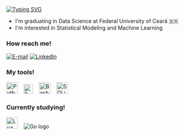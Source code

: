 [![Typing SVG](https://readme-typing-svg.demolab.com?font=Fira+Code&weight=500&size=30&pause=1000&color=42F71A&repeat=false&random=false&width=435&lines=Hi!+I'm+Bruna+<3)](https://git.io/typing-svg)

* I'm graduating in Data Science at Federal University of Ceará 🇧🇷
* I'm interested in Statistical Modeling and Machine Learning

<h3 align="left">How reach me!</h3>

[![E-mail](https://img.shields.io/badge/-Email-000?style=for-the-badge&logo=microsoft-outlook&logoColor=42F71A&color:FFF)](mailto:brunabarretomq@gmail.com)
[![LinkedIn](https://img.shields.io/badge/-LinkedIn-000?style=for-the-badge&logo=linkedin&logoColor=42F71A&color:FFF)](https://www.linkedin.com/in/brunabarretomq/)

<h3 align="left">My tools!</h3>

<div align="left">
  <img src= "https://s3.dualstack.us-east-2.amazonaws.com/pythondotorg-assets/media/files/python-logo-only.svg" height="30" alt="Pytho logo"  />
  <img width="8" />
  <img src="https://www.r-project.org/logo/Rlogo.svg" height="25" alt="R logo"  />
  <img width="8" />
  <img src= "https://github.com/odb/official-bash-logo/blob/master/assets/Logos/Icons/SVG/128x128.svg" height="30" alt="Bash logo"  />
  <img width="8"/>
  <img src= "https://latestlogo.com/wp-content/uploads/2023/12/sqlite.svg" height="30" alt="SQLite logo"  />
  
</div>

<h3 align="left">Currently studying!</h3>

<div align="left">
 <img src= "https://upload.wikimedia.org/wikipedia/commons/c/cf/Lua-Logo.svg" height="30" alt="Lua logo"  />
 <img width="8"/>
 <img src= "https://go.dev/blog/go-brand/Go-Logo/SVG/Go-Logo_Aqua.svg" heigth="5" alt="Go logo" />
</div>

